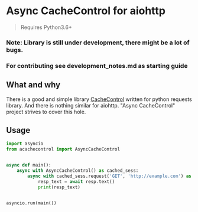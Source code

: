 # Async CacheControl for aiohttp

> Requires Python3.6+

### Note: Library is still under development, there might be a lot of bugs.
### For contributing see development_notes.md as starting guide

## What and why

There is a good and simple library [CacheControl](https://github.com/ionrock/cachecontrol) written for python requests library. And there is nothing similar for aiohttp. "Async CacheControl" project strives to cover this hole.

## Usage

```py
import asyncio
from acachecontrol import AsyncCacheControl


async def main():
    async with AsyncCacheControl() as cached_sess:
        async with cached_sess.request('GET', 'http://example.com') as resp:
            resp_text = await resp.text()
            print(resp_text)


asyncio.run(main())
```
